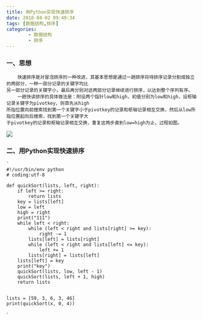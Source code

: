 ```yaml
---
title: 用Python实现快速排序
date: 2018-04-02 09:49:34
tags: [数据结构,排序]
categories:
		- 数据结构
		- 排序
---
```

### 一、思想
		快速排序是对冒泡排序的一种改进，其基本思想是通过一趟排序将待排序记录分割成独立的两部分，一种一部分记录的关键字均比
	另一部分记录的关键字小，最后再分别对这两部分记录继续进行排序，以达到整个序列有序。
		一趟快读排序的具体做法是：附设两个指针low和high，初值分别为low和high，设枢轴记录关键字为pivotkey，则首先从high
	所指位置向前搜索找到第一个关键字小于pivotkey的记录和枢轴记录相互交换，然后从low所指位置起向后搜索，找到第一个关键字大
	于pivotkey的记录和枢轴记录相互交换，重复这两步直到low=high为止，过程如图。
![](http://p2lakvkq0.bkt.clouddn.com/quickSort.jpg)
### 二、用Python实现快速排序
	`
	#!/usr/bin/env python
	# coding:utf-8
	
	def quickSort(lists, left, right):
	    if left >= right:
	        return lists
	    key = lists[left]
	    low = left
	    high = right
	    print("111")
	    while left < right:
	        while (left < right and lists[right] >= key):
	            right -= 1
	        lists[left] = lists[right]
	        while (left < right and lists[left] <= key):
	            left += 1
	        lists[right] = lists[left]
	    lists[left] = key
	    print("key")
	    quickSort(lists, low, left - 1)
	    quickSort(lists, left + 1, high)
	    return lists
	
	
	lists = [59, 3, 6, 3, 46]
	print(quickSort(x, 0, 4))
`